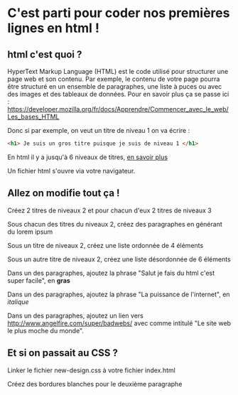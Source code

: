 # C'est parti pour coder nos premières lignes en html ! 
## html c'est quoi ?

HyperText Markup Language (HTML) est le code utilisé pour structurer une page web et son contenu. Par exemple, le contenu de votre page pourra être structuré en un ensemble de paragraphes, une liste à puces ou avec des images et des tableaux de données. 
Pour en savoir plus ça se passe ici : https://developer.mozilla.org/fr/docs/Apprendre/Commencer_avec_le_web/Les_bases_HTML

Donc si par exemple, on veut un titre de niveau 1 on va écrire :

```html
<h1> Je suis un gros titre puisque je suis de niveau 1 </h1>
```

En html il y a jusqu'à 6 niveaux de titres, [en savoir plus](https://developer.mozilla.org/fr/docs/Web/HTML/Element/Heading_Elements)

Un fichier html s'ouvre via votre navigateur. 

## Allez on modifie tout ça ! 

Créez 2 titres de niveaux 2 et pour chacun d'eux 2 titres de niveaux 3

Sous chacun des titres du niveaux 2, créez des paragraphes en générant du lorem ipsum

Sous un titre de niveaux 2, créez une liste ordonnée de 4 éléments

Sous un autre titre de niveaux 2, créez une liste désordonnée de 6 éléments

Dans un des paragraphes, ajoutez la phrase "Salut je fais du html c'est super facile", en **gras**

Dans un des paragraphes, ajoutez la phrase "La puissance de l'internet", en *italique*

Dans un des paragraphes, ajoutez un lien vers http://www.angelfire.com/super/badwebs/ avec comme intitulé "Le site web le plus moche du monde".

## Et si on passait au CSS ?

Linker le fichier new-design.css à votre fichier index.html

Créez des bordures blanches pour le deuxième paragraphe



